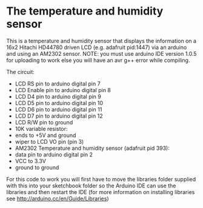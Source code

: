The temperature and humidity sensor
=========================================

This is a temperature and humidity sensor that displays the information on a 16x2 Hitachi HD44780 driven LCD (e.g. adafruit pid:1447) via an arduino and using an AM2302 sensor. NOTE: you must use arduino IDE version 1.0.5 for uploading to work else you will have an avr g++ error while compiling.

  The circuit:
 * LCD RS pin to arduino digital pin 7
 * LCD Enable pin to arduino digital pin 8
 * LCD D4 pin to arduino digital pin 9
 * LCD D5 pin to arduino digital pin 10
 * LCD D6 pin to arduino digital pin 11
 * LCD D7 pin to arduino digital pin 12
 * LCD R/W pin to ground
 * 10K variable resistor:
 * ends to +5V and ground
 * wiper to LCD VO pin (pin 3)
 * AM2302 Temperature and humidity sensor (adafruit pid 393):
 * data pin to arduino digital pin 2
 * VCC to 3.3V
 * ground to ground

For this code to work you will first have to move the libraries folder supplied with this into your sketchbook folder so the Arduino IDE can use the libraries and then restart the IDE (for more information on installing libraries see http://arduino.cc/en/Guide/Libraries)
